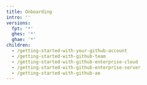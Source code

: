 ```yaml
---
title: Onboarding
intro: ''
versions:
  fpt: '*'
  ghes: '*'
  ghae: '*'
children:
  - /getting-started-with-your-github-account
  - /getting-started-with-github-team
  - /getting-started-with-github-enterprise-cloud
  - /getting-started-with-github-enterprise-server
  - /getting-started-with-github-ae
---
```

